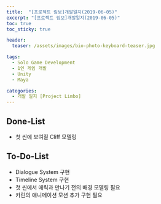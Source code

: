 ```yaml
---
title:  "[프로젝트 림보]개발일지(2019-06-05)"
excerpt: "[프로젝트 림보]개발일지(2019-06-05)"
toc: true
toc_sticky: true

header:
  teaser: /assets/images/bio-photo-keyboard-teaser.jpg

tags:
  - Solo Game Development
  - 1인 게임 개발
  - Unity
  - Maya

categories:
  - 개발 일지 [Project Limbo]
---
```


## Done-List
- 첫 씬에 보여질 Cliff 모델링

## To-Do-List
- Dialogue System 구현
- Timeline System 구현
- 첫 씬에서 에릭과 만나기 전의 배경 모델링 필요
- 카린의 애니메이션 모션 추가 구현 필요



